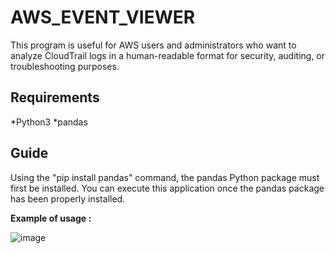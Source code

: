 # AWS_EVENT_VIEWER
This program is useful for AWS users and administrators who want to analyze CloudTrail logs in a human-readable format for security, auditing, or troubleshooting purposes.

## Requirements
*Python3
*pandas

## Guide 

Using the "pip install pandas" command, the pandas Python package must first be installed. You can execute this application once the pandas package has been properly installed.

**Example of usage :** 

![image](https://github.com/sajithgairuka/AWS_EVENT_VIEWER/assets/104394666/240b2580-72f0-43ff-a65c-f536c1799782)
